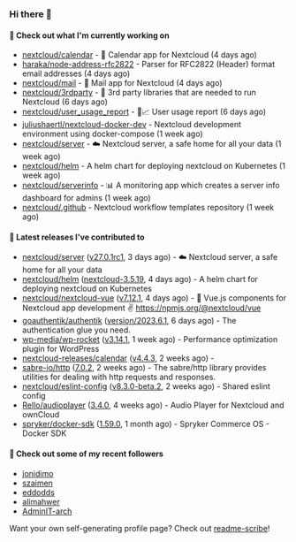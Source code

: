 ### Hi there 👋

#### 👷 Check out what I'm currently working on

- [nextcloud/calendar](https://github.com/nextcloud/calendar) - 📆 Calendar app for Nextcloud (4 days ago)
- [haraka/node-address-rfc2822](https://github.com/haraka/node-address-rfc2822) - Parser for RFC2822 (Header) format email addresses (4 days ago)
- [nextcloud/mail](https://github.com/nextcloud/mail) - 💌 Mail app for Nextcloud (4 days ago)
- [nextcloud/3rdparty](https://github.com/nextcloud/3rdparty) - :battery: 3rd party libraries that are needed to run Nextcloud (6 days ago)
- [nextcloud/user_usage_report](https://github.com/nextcloud/user_usage_report) - 👱📈 User usage report (6 days ago)
- [juliushaertl/nextcloud-docker-dev](https://github.com/juliushaertl/nextcloud-docker-dev) - Nextcloud development environment using docker-compose (1 week ago)
- [nextcloud/server](https://github.com/nextcloud/server) - ☁️ Nextcloud server, a safe home for all your data (1 week ago)
- [nextcloud/helm](https://github.com/nextcloud/helm) - A helm chart for deploying nextcloud on Kubernetes (1 week ago)
- [nextcloud/serverinfo](https://github.com/nextcloud/serverinfo) - 📊 A monitoring app which creates a server info dashboard for admins (1 week ago)
- [nextcloud/.github](https://github.com/nextcloud/.github) - Nextcloud workflow templates repository (1 week ago)

#### 🔭 Latest releases I've contributed to

- [nextcloud/server](https://github.com/nextcloud/server) ([v27.0.1rc1](https://github.com/nextcloud/server/releases/tag/v27.0.1rc1), 3 days ago) - ☁️ Nextcloud server, a safe home for all your data
- [nextcloud/helm](https://github.com/nextcloud/helm) ([nextcloud-3.5.19](https://github.com/nextcloud/helm/releases/tag/nextcloud-3.5.19), 4 days ago) - A helm chart for deploying nextcloud on Kubernetes
- [nextcloud/nextcloud-vue](https://github.com/nextcloud/nextcloud-vue) ([v7.12.1](https://github.com/nextcloud/nextcloud-vue/releases/tag/v7.12.1), 4 days ago) - 🍱 Vue.js components for Nextcloud app development ✌ https://npmjs.org/@nextcloud/vue
- [goauthentik/authentik](https://github.com/goauthentik/authentik) ([version/2023.6.1](https://github.com/goauthentik/authentik/releases/tag/version/2023.6.1), 6 days ago) - The authentication glue you need.
- [wp-media/wp-rocket](https://github.com/wp-media/wp-rocket) ([v3.14.1](https://github.com/wp-media/wp-rocket/releases/tag/v3.14.1), 1 week ago) - Performance optimization plugin for WordPress
- [nextcloud-releases/calendar](https://github.com/nextcloud-releases/calendar) ([v4.4.3](https://github.com/nextcloud-releases/calendar/releases/tag/v4.4.3), 2 weeks ago) - 
- [sabre-io/http](https://github.com/sabre-io/http) ([7.0.2](https://github.com/sabre-io/http/releases/tag/7.0.2), 2 weeks ago) - The sabre/http library provides utilities for dealing with http requests and responses.
- [nextcloud/eslint-config](https://github.com/nextcloud/eslint-config) ([v8.3.0-beta.2](https://github.com/nextcloud/eslint-config/releases/tag/v8.3.0-beta.2), 2 weeks ago) - Shared eslint config
- [Rello/audioplayer](https://github.com/Rello/audioplayer) ([3.4.0](https://github.com/Rello/audioplayer/releases/tag/3.4.0), 4 weeks ago) - Audio Player for Nextcloud and ownCloud
- [spryker/docker-sdk](https://github.com/spryker/docker-sdk) ([1.59.0](https://github.com/spryker/docker-sdk/releases/tag/1.59.0), 1 month ago) - Spryker Commerce OS - Docker SDK

#### 👯 Check out some of my recent followers

- [jonidimo](https://github.com/jonidimo)
- [szaimen](https://github.com/szaimen)
- [eddodds](https://github.com/eddodds)
- [alimahwer](https://github.com/alimahwer)
- [AdminIT-arch](https://github.com/AdminIT-arch)

Want your own self-generating profile page? Check out [readme-scribe](https://github.com/muesli/readme-scribe)!
